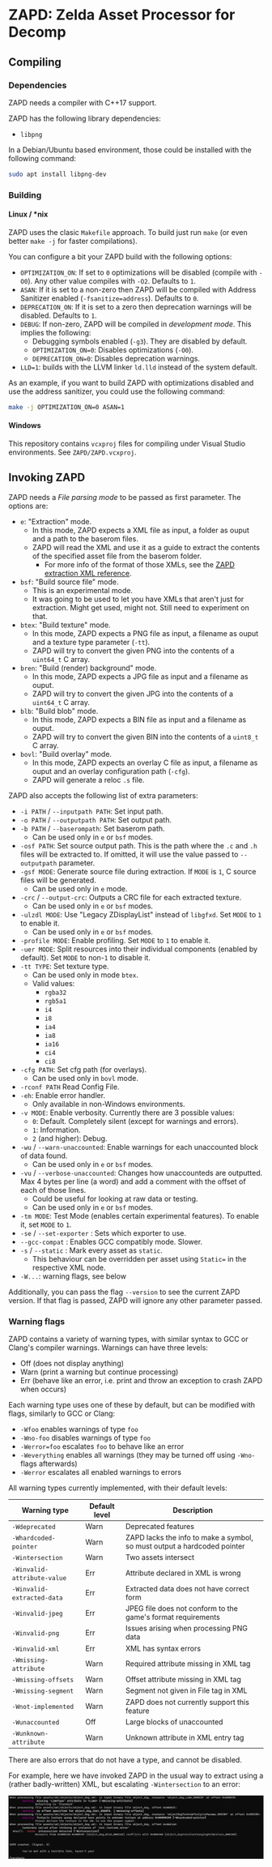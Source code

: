 # ZAPD: Zelda Asset Processor for Decomp

## Compiling

### Dependencies

ZAPD needs a compiler with C++17 support.

ZAPD has the following library dependencies:

- `libpng`

In a Debian/Ubuntu based environment, those could be installed with the following command:

```bash
sudo apt install libpng-dev
```

### Building

#### Linux / *nix

ZAPD uses the clasic `Makefile` approach. To build just run `make` (or even better `make -j` for faster compilations).

You can configure a bit your ZAPD build with the following options:

- `OPTIMIZATION_ON`: If set to `0` optimizations will be disabled (compile with `-O0`). Any other value compiles with `-O2`. Defaults to `1`.
- `ASAN`: If it is set to a non-zero then ZAPD will be compiled with Address Sanitizer enabled (`-fsanitize=address`). Defaults to `0`.
- `DEPRECATION_ON`: If it is set to a zero then deprecation warnings will be disabled. Defaults to `1`.
- `DEBUG`: If non-zero, ZAPD will be compiled in _development mode_. This implies the following:
  - Debugging symbols enabled (`-g3`). They are disabled by default.
  - `OPTIMIZATION_ON=0`: Disables optimizations (`-O0`).
  - `DEPRECATION_ON=0`: Disables deprecation warnings.
- `LLD=1`: builds with the LLVM linker `ld.lld` instead of the system default.

As an example, if you want to build ZAPD with optimizations disabled and use the address sanitizer, you could use the following command:

```bash
make -j OPTIMIZATION_ON=0 ASAN=1
```

#### Windows

This repository contains `vcxproj` files for compiling under Visual Studio environments. See `ZAPD/ZAPD.vcxproj`.

## Invoking ZAPD

ZAPD needs a _File parsing mode_ to be passed as first parameter. The options are:

- `e`: "Extraction" mode.
  - In this mode, ZAPD expects a XML file as input, a folder as ouput and a path to the baserom files.
  - ZAPD will read the XML and use it as a guide to extract the contents of the specified asset file from the baserom folder.
    - For more info of the format of those XMLs, see the [ZAPD extraction XML reference](docs/zapd_extraction_xml_reference.md).
- `bsf`: "Build source file" mode.
  - This is an experimental mode.
  - It was going to be used to let you have XMLs that aren't just for extraction. Might get used, might not. Still need to experiment on that.
- `btex`: "Build texture" mode.
  - In this mode, ZAPD expects a PNG file as input, a filename as ouput and a texture type parameter (`-tt`).
  - ZAPD will try to convert the given PNG into the contents of a `uint64_t` C array.
- `bren`: "Build (render) background" mode.
  - In this mode, ZAPD expects a JPG file as input and a filename as ouput.
  - ZAPD will try to convert the given JPG into the contents of a `uint64_t` C array.
- `blb`: "Build blob" mode.
  - In this mode, ZAPD expects a BIN file as input and a filename as ouput.
  - ZAPD will try to convert the given BIN into the contents of a `uint8_t` C array.
- `bovl`: "Build overlay" mode.
  - In this mode, ZAPD expects an overlay C file as input, a filename as ouput and an overlay configuration path (`-cfg`).
  - ZAPD will generate a reloc `.s` file.

ZAPD also accepts the following list of extra parameters:

- `-i PATH` / `--inputpath PATH`: Set input path.
- `-o PATH` / `--outputpath PATH`: Set output path.
- `-b PATH` / `--baserompath`: Set baserom path.
  - Can be used only in `e` or `bsf` modes.
- `-osf PATH`: Set source output path. This is the path where the `.c` and `.h` files will be extracted to. If omitted, it will use the value passed to `--outputpath` parameter.
- `-gsf MODE`: Generate source file during extraction. If `MODE` is `1`, C source files will be generated.
  - Can be used only in `e` mode.
- `-crc` / `--output-crc`: Outputs a CRC file for each extracted texture.
  - Can be used only in `e` or `bsf` modes.
- `-ulzdl MODE`: Use "Legacy ZDisplayList" instead of `libgfxd`. Set `MODE` to `1` to enable it.
  - Can be used only in `e` or `bsf` modes.
- `-profile MODE`: Enable profiling. Set `MODE` to `1` to enable it.
- `-uer MODE`: Split resources into their individual components (enabled by default). Set `MODE` to non-`1` to disable it.
- `-tt TYPE`: Set texture type.
  - Can be used only in mode `btex`.
  - Valid values:
    - `rgba32`
    - `rgb5a1`
    - `i4`
    - `i8`
    - `ia4`
    - `ia8`
    - `ia16`
    - `ci4`
    - `ci8`
- `-cfg PATH`: Set cfg path (for overlays).
  - Can be used only in `bovl` mode.
- `-rconf PATH` Read Config File.
- `-eh`: Enable error handler.
  - Only available in non-Windows environments.
- `-v MODE`: Enable verbosity. Currently there are 3 possible values:
  - `0`: Default. Completely silent (except for warnings and errors).
  - `1`: Information.
  - `2` (and higher): Debug.
- `-wu` / `--warn-unaccounted`: Enable warnings for each unaccounted block of data found.
  - Can be used only in `e` or `bsf` modes.
- `-vu` / `--verbose-unaccounted`: Changes how unaccounteds are outputted. Max 4 bytes per line (a word) and add a comment with the offset of each of those lines.
  - Could be useful for looking at raw data or testing.
  - Can be used only in `e` or `bsf` modes.
- `-tm MODE`: Test Mode (enables certain experimental features). To enable it, set `MODE` to `1`.
- `-se` / `--set-exporter` : Sets which exporter to use.
- `--gcc-compat` : Enables GCC compatibly mode. Slower.
- `-s` / `--static` : Mark every asset as `static`.
  - This behaviour can be overridden per asset using `Static=` in the respective XML node.
- `-W...`: warning flags, see below

Additionally, you can pass the flag `--version` to see the current ZAPD version. If that flag is passed, ZAPD will ignore any other parameter passed.

### Warning flags

ZAPD contains a variety of warning types, with similar syntax to GCC or Clang's compiler warnings. Warnings can have three levels:

- Off (does not display anything)
- Warn (print a warning but continue processing)
- Err (behave like an error, i.e. print and throw an exception to crash ZAPD when occurs)

Each warning type uses one of these by default, but can be modified with flags, similarly to GCC or Clang:

- `-Wfoo` enables warnings of type `foo`
- `-Wno-foo` disables warnings of type `foo`
- `-Werror=foo` escalates `foo` to behave like an error
- `-Weverything` enables all warnings (they may be turned off using `-Wno-` flags afterwards)
- `-Werror` escalates all enabled warnings to errors

All warning types currently implemented, with their default levels:

| Warning type                | Default level | Description                                                              |
| --------------------------- | ------------- | ------------------------------------------------------------------------ |
| `-Wdeprecated`              | Warn          | Deprecated features                                                      |
| `-Whardcoded-pointer`       | Warn          | ZAPD lacks the info to make a symbol, so must output a hardcoded pointer |
| `-Wintersection`            | Warn          | Two assets intersect                                                     |
| `-Winvalid-attribute-value` | Err           | Attribute declared in XML is wrong                                       |
| `-Winvalid-extracted-data`  | Err           | Extracted data does not have correct form                                |
| `-Winvalid-jpeg`            | Err           | JPEG file does not conform to the game's format requirements             |
| `-Winvalid-png`             | Err           | Issues arising when processing PNG data                                  |
| `-Winvalid-xml`             | Err           | XML has syntax errors                                                    |
| `-Wmissing-attribute`       | Warn          | Required attribute missing in XML tag                                    |
| `-Wmissing-offsets`         | Warn          | Offset attribute missing in XML tag                                      |
| `-Wmissing-segment`         | Warn          | Segment not given in File tag in XML                                     |
| `-Wnot-implemented`         | Warn          | ZAPD does not currently support this feature                             |
| `-Wunaccounted`             | Off           | Large blocks of unaccounted                                              |
| `-Wunknown-attribute`       | Warn          | Unknown attribute in XML entry tag                                       |

There are also errors that do not have a type, and cannot be disabled.

For example, here we have invoked ZAPD in the usual way to extract using a (rather badly-written) XML, but escalating `-Wintersection` to an error:

![ZAPD warnings example](docs/zapd_warning_example.png?raw=true)
